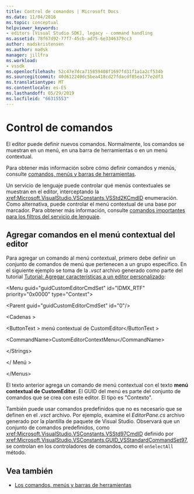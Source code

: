 ```yaml
---
title: Control de comandos | Microsoft Docs
ms.date: 11/04/2016
ms.topic: conceptual
helpviewer_keywords:
- editors [Visual Studio SDK], legacy - command handling
ms.assetid: 78f67d92-77f7-45cb-ad75-6e3346379cc3
author: madskristensen
ms.author: madsk
manager: jillfra
ms.workload:
- vssdk
ms.openlocfilehash: 52c47e7dca715859408f1697fd31f1a1a2cf534b
ms.sourcegitcommit: 40d612240dc5bea418cd27fdacdf85ea177e2df3
ms.translationtype: MT
ms.contentlocale: es-ES
ms.lasthandoff: 05/29/2019
ms.locfileid: "66315553"
---
```

# <a name="command-handling"></a>Control de comandos
El editor puede definir nuevos comandos. Normalmente, los comandos se muestran en un menú, en una barra de herramientas o en un menú contextual.

 Para obtener más información sobre cómo definir comandos y menús, consulte [comandos, menús y barras de herramientas](../extensibility/internals/commands-menus-and-toolbars.md).

 Un servicio de lenguaje puede controlar qué menús contextuales se muestran en el editor, interceptando la <xref:Microsoft.VisualStudio.VSConstants.VSStd2KCmdID> enumeración. Como alternativa, puede controlar el menú contextual de una base por marcador. Para obtener más información, consulte [comandos importantes para los filtros del servicio de lenguaje](../extensibility/internals/important-commands-for-language-service-filters.md).

## <a name="add-commands-to-the-editor-context-menu"></a>Agregar comandos en el menú contextual del editor
 Para agregar un comando al menú contextual, primero debe definir un conjunto de comandos de menú que pertenecen a un grupo específico. En el siguiente ejemplo se toma de la *.vsct* archivo generado como parte del tutorial [Tutorial: Agregar características a un editor personalizado](../extensibility/walkthrough-adding-features-to-a-custom-editor.md):

 \<Menu guid="guidCustomEditorCmdSet" id="IDMX_RTF" priority="0x0000" type="Context">

 \<Parent guid="guidCustomEditorCmdSet" id="0"/>

 \<Cadenas >

 \<ButtonText > menú contextual de CustomEditor\</ButtonText >

 \<CommandName>CustomEditorContextMenu\</CommandName>

 \</Strings>

 \</ Menú >

 \</Menus>

 El texto anterior agrega un comando de menú contextual con el texto **menú contextual de CustomEditor**. El GUID del menú es parte del conjunto de comandos que se crea con este editor. El tipo es "Contexto".

 También puede usar comandos predefinidos que no es necesario que se definen en el *.vsct* archivo. Por ejemplo, examine el *EditorPane.cs* archivo generado por la plantilla de paquete de Visual Studio. Observará que un conjunto de comandos predefinidos, como <xref:Microsoft.VisualStudio.VSConstants.VSStd97CmdID> definido por <xref:Microsoft.VisualStudio.VSConstants.GUID_VSStandardCommandSet97>, se controlan en los controladores de comandos, como el `onSelectAll` método.

## <a name="see-also"></a>Vea también
- [Los comandos, menús y barras de herramientas](../extensibility/internals/commands-menus-and-toolbars.md)